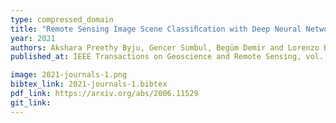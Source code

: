 ```yaml
---
type: compressed_domain
title: "Remote Sensing Image Scene Classiﬁcation with Deep Neural Networks in JPEG 2000 Compressed Domain"
year: 2021
authors: Akshara Preethy Byju, Gencer Sumbul, Begüm Demir and Lorenzo Bruzzone
published_at: IEEE Transactions on Geoscience and Remote Sensing, vol. 59, no. 4, pp. 3458-3472, 2021

image: 2021-journals-1.png
bibtex_link: 2021-journals-1.bibtex
pdf_link: https://arxiv.org/abs/2006.11529
git_link:
---
```

